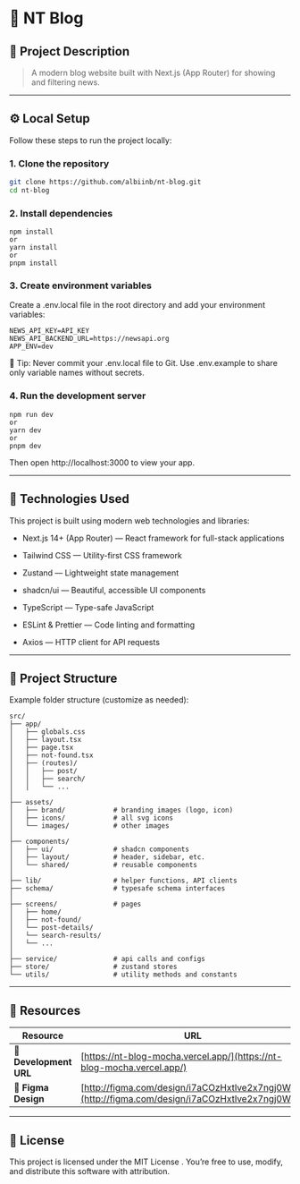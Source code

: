 # 🚀 NT Blog

## 📝 Project Description

> A modern blog website built with Next.js (App Router) for showing and filtering news.

---

## ⚙️ Local Setup

Follow these steps to run the project locally:

### 1. Clone the repository

```bash
git clone https://github.com/albiinb/nt-blog.git
cd nt-blog
```

### 2. Install dependencies

```
npm install
or
yarn install
or
pnpm install
```

### 3. Create environment variables

Create a .env.local file in the root directory and add your environment variables:

```
NEWS_API_KEY=API_KEY
NEWS_API_BACKEND_URL=https://newsapi.org
APP_ENV=dev
```

🧠 Tip: Never commit your .env.local file to Git. Use .env.example to share only variable
names without secrets.

### 4. Run the development server

```
npm run dev
or
yarn dev
or
pnpm dev
```

Then open http://localhost:3000 to view your app.

---

## 🧩 Technologies Used

This project is built using modern web technologies and libraries:

- Next.js 14+ (App Router) — React framework for full-stack applications

- Tailwind CSS — Utility-first CSS framework

- Zustand — Lightweight state management

- shadcn/ui — Beautiful, accessible UI components

- TypeScript — Type-safe JavaScript

- ESLint & Prettier — Code linting and formatting

- Axios — HTTP client for API requests

---

## 📁 Project Structure

Example folder structure (customize as needed):

```
src/
├── app/
│   ├── globals.css
│   ├── layout.tsx
│   ├── page.tsx
│   ├── not-found.tsx
│   ├── (routes)/
│   │   ├── post/
│   │   ├── search/
│   │   └── ...
│
├── assets/
│   ├── brand/            # branding images (logo, icon)
│   ├── icons/            # all svg icons
│   └── images/           # other images
│
├── components/
│   ├── ui/               # shadcn components
│   ├── layout/           # header, sidebar, etc.
│   └── shared/           # reusable components
│
├── lib/                  # helper functions, API clients
├── schema/               # typesafe schema interfaces
│
├── screens/              # pages
│   ├── home/
│   ├── not-found/
│   └── post-details/
│   └── search-results/
│   └── ...
│
├── service/              # api calls and configs
├── store/                # zustand stores
└── utils/                # utility methods and constants
```

---

## 🔗 Resources

| Resource               | URL                                                                                              |
| ---------------------- | ------------------------------------------------------------------------------------------------ |
| 🧠 **Development URL** | [https://nt-blog-mocha.vercel.app/](https://nt-blog-mocha.vercel.app/)                           |
| 🎨 **Figma Design**    | [http://figma.com/design/i7aCOzHxtlve2x7ngj0WXa](http://figma.com/design/i7aCOzHxtlve2x7ngj0WXa) |

---

## 📜 License

This project is licensed under the MIT License . You’re free to use, modify, and
distribute this software with attribution.
